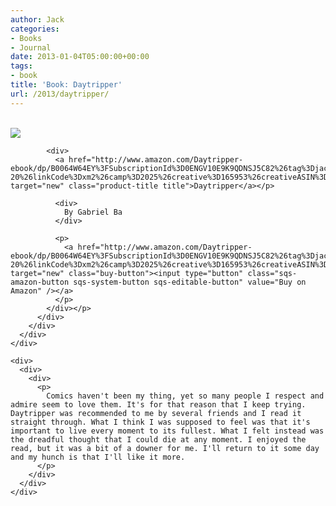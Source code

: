 ```yaml
---
author: Jack
categories:
- Books
- Journal
date: 2013-01-04T05:00:00+00:00
tags:
- book
title: 'Book: Daytripper'
url: /2013/daytripper/
---
```


<div>
  <div>
    <div>
      <div>
        <div>
          <div>
            <div>
              <a href="http://www.amazon.com/Daytripper-ebook/dp/B0064W64EY%3FSubscriptionId%3D0ENGV10E9K9QDNSJ5C82%26tag%3Djackbaty-20%26linkCode%3Dxm2%26camp%3D2025%26creative%3D165953%26creativeASIN%3DB0064W64EY" target="new"><br /> <img src="http://ecx.images-amazon.com/images/I/51j9xxZZmfL.jpg" /><br /> </a>
            </div>
            
            <div>
              <a href="http://www.amazon.com/Daytripper-ebook/dp/B0064W64EY%3FSubscriptionId%3D0ENGV10E9K9QDNSJ5C82%26tag%3Djackbaty-20%26linkCode%3Dxm2%26camp%3D2025%26creative%3D165953%26creativeASIN%3DB0064W64EY" target="new" class="product-title title">Daytripper</a></p> 
              
              <div>
                By Gabriel Ba
              </div>
              
              <p>
                <a href="http://www.amazon.com/Daytripper-ebook/dp/B0064W64EY%3FSubscriptionId%3D0ENGV10E9K9QDNSJ5C82%26tag%3Djackbaty-20%26linkCode%3Dxm2%26camp%3D2025%26creative%3D165953%26creativeASIN%3DB0064W64EY" target="new" class="buy-button"><input type="button" class="sqs-amazon-button sqs-system-button sqs-editable-button" value="Buy on Amazon" /></a>
              </p>
            </div></p>
          </div>
        </div>
      </div>
    </div>
    
    <div>
      <div>
        <div>
          <p>
            Comics haven't been my thing, yet so many people I respect and admire seem to love them. It's for that reason that I keep trying. Daytripper was recommended to me by several friends and I read it straight through. What I think I was supposed to feel was that it's important to live every moment to its fullest. What I felt instead was the dreadful thought that I could die at any moment. I enjoyed the read, but it was a bit of a downer for me. I'll return to it some day and my hunch is that I'll like it more.
          </p>
        </div>
      </div>
    </div>
  </div>
</div>